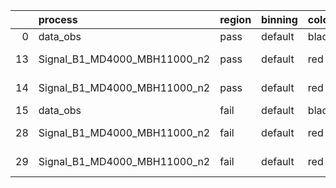 |    | process                      | region   | binning   | color   | process_type   |   scale | variation   | source_filename                                                      | source_histname   | alias                        | title     |   combine_idx |     lnN |   shapes | syst_type   |   direction |   variation_alias |
|---:|:-----------------------------|:---------|:----------|:--------|:---------------|--------:|:------------|:---------------------------------------------------------------------|:------------------|:-----------------------------|:----------|--------------:|--------:|---------:|:------------|------------:|------------------:|
|  0 | data_obs                     | pass     | default   | black   | DATA           |       1 | nominal     | ./histograms_for_2DAlphabet_v4//BH_Data.root                         | hpass             | Data                         | Data      |           nan | nan     |      nan | nan         |         nan |               nan |
| 13 | Signal_B1_MD4000_MBH11000_n2 | pass     | default   | red     | SIGNAL         |       1 | lumi        | ./histograms_for_2DAlphabet_v4//BH_Signal_B1_MD4000_MBH11000_n2.root | hpass             | Signal_B1_MD4000_MBH11000_n2 | BH signal |           nan |   1.016 |      nan | lnN         |         nan |               nan |
| 14 | Signal_B1_MD4000_MBH11000_n2 | pass     | default   | red     | SIGNAL         |       1 | nominal     | ./histograms_for_2DAlphabet_v4//BH_Signal_B1_MD4000_MBH11000_n2.root | hpass             | Signal_B1_MD4000_MBH11000_n2 | BH signal |           nan | nan     |      nan | nan         |         nan |               nan |
| 15 | data_obs                     | fail     | default   | black   | DATA           |       1 | nominal     | ./histograms_for_2DAlphabet_v4//BH_Data.root                         | hfail             | Data                         | Data      |           nan | nan     |      nan | nan         |         nan |               nan |
| 28 | Signal_B1_MD4000_MBH11000_n2 | fail     | default   | red     | SIGNAL         |       1 | lumi        | ./histograms_for_2DAlphabet_v4//BH_Signal_B1_MD4000_MBH11000_n2.root | hfail             | Signal_B1_MD4000_MBH11000_n2 | BH signal |           nan |   1.016 |      nan | lnN         |         nan |               nan |
| 29 | Signal_B1_MD4000_MBH11000_n2 | fail     | default   | red     | SIGNAL         |       1 | nominal     | ./histograms_for_2DAlphabet_v4//BH_Signal_B1_MD4000_MBH11000_n2.root | hfail             | Signal_B1_MD4000_MBH11000_n2 | BH signal |           nan | nan     |      nan | nan         |         nan |               nan |
